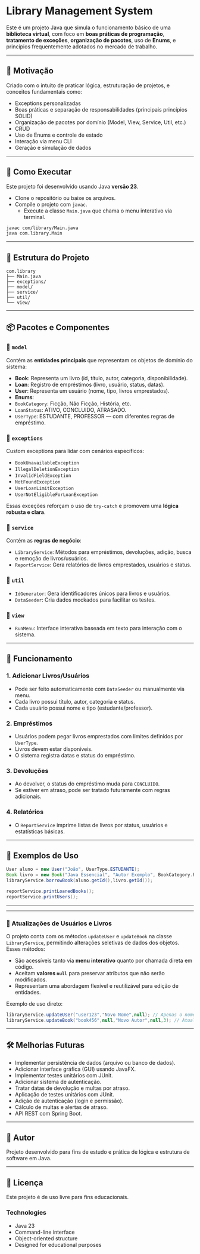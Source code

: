 
# Library Management System

Este é um projeto Java que simula o funcionamento básico de uma **biblioteca virtual**, com foco em **boas práticas de
programação**, **tratamento de exceções**, **organização de pacotes**, uso de **Enums**, e princípios frequentemente
adotados no mercado de trabalho.

---

## 🧠 Motivação

Criado com o intuito de praticar lógica, estruturação de projetos, e conceitos fundamentais como:

- Exceptions personalizadas
- Boas práticas e separação de responsabilidades (principais princípios SOLID)
- Organização de pacotes por domínio (Model, View, Service, Util, etc.)
- CRUD 
- Uso de Enums e controle de estado
- Interação via menu CLI
- Geração e simulação de dados

---

## 🚀 Como Executar

Este projeto foi desenvolvido usando Java **versão 23**.

- Clone o repositório ou baixe os arquivos.
- Compile o projeto com `javac`.
  - Execute a classe `Main.java` que chama o menu interativo via terminal.

```bash
javac com/library/Main.java
java com.library.Main
```

---

## 📁 Estrutura do Projeto

```
com.library
├── Main.java
├── exceptions/
├── model/
├── service/
├── util/
└── view/
```

---

## 📦 Pacotes e Componentes

### 🔹 `model`

Contém as **entidades principais** que representam os objetos de domínio do sistema:

- **Book**: Representa um livro (id, título, autor, categoria, disponibilidade).
- **Loan**: Registro de empréstimos (livro, usuário, status, datas).
- **User**: Representa um usuário (nome, tipo, livros emprestados).
- **Enums**:
- `BookCategory`: Ficção, Não Ficção, História, etc.
- `LoanStatus`: ATIVO, CONCLUIDO, ATRASADO.
- `UserType`: ESTUDANTE, PROFESSOR — com diferentes regras de empréstimo.

### 🔹 `exceptions`

Custom exceptions para lidar com cenários específicos:

- `BookUnavailableException`
- `IllegalDeletionException`
- `InvalidFieldException`
- `NotFoundException`
- `UserLoanLimitException`
- `UserNotEligibleForLoanException`

Essas exceções reforçam o uso de `try-catch` e promovem uma **lógica robusta e clara**.

### 🔹 `service`

Contém as **regras de negócio**:

- `LibraryService`: Métodos para empréstimos, devoluções, adição, busca e remoção de livros/usuários.
- `ReportService`: Gera relatórios de livros emprestados, usuários e status.

### 🔹 `util`

- `IdGenerator`: Gera identificadores únicos para livros e usuários.
- `DataSeeder`: Cria dados mockados para facilitar os testes.

### 🔹 `view`

- `RunMenu`: Interface interativa baseada em texto para interação com o sistema.

---

## 🧩 Funcionamento

### 1. Adicionar Livros/Usuários

- Pode ser feito automaticamente com `DataSeeder` ou manualmente via menu.
- Cada livro possui título, autor, categoria e status.
- Cada usuário possui nome e tipo (estudante/professor).

### 2. Empréstimos

- Usuários podem pegar livros emprestados com limites definidos por `UserType`.
- Livros devem estar disponíveis.
- O sistema registra datas e status do empréstimo.

### 3. Devoluções

- Ao devolver, o status do empréstimo muda para `CONCLUIDO`.
- Se estiver em atraso, pode ser tratado futuramente com regras adicionais.

### 4. Relatórios

- O `ReportService` imprime listas de livros por status, usuários e estatísticas básicas.

---

## 🧪 Exemplos de Uso

```java
User aluno = new User("João", UserType.ESTUDANTE);
Book livro = new Book("Java Essencial", "Autor Exemplo", BookCategory.PROGRAMACAO);
libraryService.borrowBook(aluno.getId(),livro.getId());
```

```java
reportService.printLoanedBooks();
reportService.printUsers();
```

---

---

### 🔄 Atualizações de Usuários e Livros

O projeto conta com os métodos `updateUser` e `updateBook` na classe `LibraryService`, permitindo alterações seletivas
de dados dos objetos. Esses métodos:

- São acessíveis tanto via **menu interativo** quanto por chamada direta em código.
- Aceitam **valores `null`** para preservar atributos que não serão modificados.
- Representam uma abordagem flexível e reutilizável para edição de entidades.

Exemplo de uso direto:

```java
libraryService.updateUser("user123","Novo Nome",null); // Apenas o nome será alterado
libraryService.updateBook("book456",null,"Novo Autor",null,3); // Atualiza autor e quantidade
```
--- 

## 🛠️ Melhorias Futuras

- Implementar persistência de dados (arquivo ou banco de dados).
- Adicionar interface gráfica (GUI) usando JavaFX.
- Implementar testes unitários com JUnit.
- Adicionar sistema de autenticação.
- Tratar datas de devolução e multas por atraso.
- Aplicação de testes unitários com JUnit.
- Adição de autenticação (login e permissão).
- Cálculo de multas e alertas de atraso.
- API REST com Spring Boot.

---

## 👤 Autor

Projeto desenvolvido para fins de estudo e prática de lógica e estrutura de software em Java.

---

## 📝 Licença

Este projeto é de uso livre para fins educacionais.

### Technologies

- Java 23
- Command-line interface
- Object-oriented structure
- Designed for educational purposes

